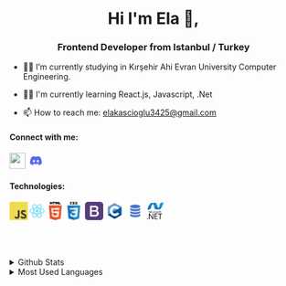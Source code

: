 <h1 align="center"> Hi I'm Ela 👋, </h1>

<h3 align ="center"> Frontend Developer from Istanbul / Turkey </h3>

- 👨‍🎓 I’m currently studying in Kırşehir Ahi Evran University Computer Engineering.

- 👨‍💻 I'm currently learning React.js, Javascript, .Net 

- 📫 How to reach me: 
elakascioglu3425@gmail.com



#### Connect with me:
[linkedin]: https://www.linkedin.com/in/elakascioglu/
[discord]: https://discord.com/users/636789269465137153

[<img height="28" width="28" src="https://raw.githubusercontent.com/rahuldkjain/github-profile-readme-generator/master/src/images/icons/Social/linked-in-alt.svg"/>][linkedin]   [<img height="28" width="28" src="https://raw.githubusercontent.com/github/explore/2a3ce46f963399611d8e2054bb0ce9a4b539296a/topics/discord/discord.png"/>][discord]
 

 #### Technologies: 
<img src="https://raw.githubusercontent.com/github/explore/80688e429a7d4ef2fca1e82350fe8e3517d3494d/topics/javascript/javascript.png" width="32" height ="32"><img src="https://raw.githubusercontent.com/github/explore/80688e429a7d4ef2fca1e82350fe8e3517d3494d/topics/react/react.png" width="32" height ="32"><img src="https://raw.githubusercontent.com/github/explore/80688e429a7d4ef2fca1e82350fe8e3517d3494d/topics/html/html.png" width="32" height ="32"><img src="https://raw.githubusercontent.com/github/explore/80688e429a7d4ef2fca1e82350fe8e3517d3494d/topics/css/css.png" width="32" height ="32">
<img src="https://raw.githubusercontent.com/github/explore/80688e429a7d4ef2fca1e82350fe8e3517d3494d/topics/bootstrap/bootstrap.png" width="32" height ="32">
<img src="https://raw.githubusercontent.com/github/explore/f3e22f0dca2be955676bc70d6214b95b13354ee8/topics/c/c.png" width="32" height ="32">
<img src="https://raw.githubusercontent.com/github/explore/80688e429a7d4ef2fca1e82350fe8e3517d3494d/topics/sql/sql.png" width="32" height ="32">
<img src="https://raw.githubusercontent.com/devicons/devicon/master/icons/dot-net/dot-net-original-wordmark.svg" width="32" height ="32">


<br><br>

<details><summary>Github Stats</summary><img src="https://github-readme-stats.vercel.app/api?username=elaksc&theme=radical">
</details>

<details><summary>Most Used Languages</summary><img src="https://github-readme-stats.vercel.app/api/top-langs/?username=elaksc&layout=compact">
</details>

    


